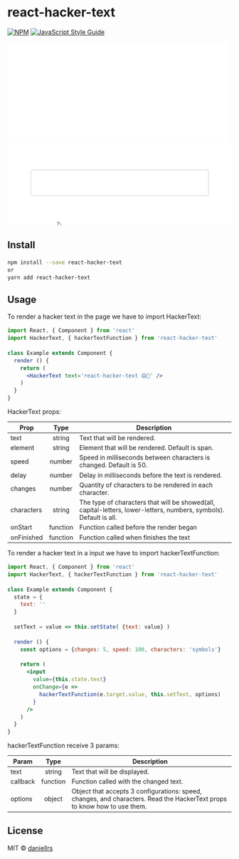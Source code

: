 # react-hacker-text

> 

[![NPM](https://img.shields.io/npm/v/react-hacker-text.svg)](https://www.npmjs.com/package/react-hacker-text) [![JavaScript Style Guide](https://img.shields.io/badge/code_style-standard-brightgreen.svg)](https://standardjs.com)

![](https://github.com/daniellrs/react-hacker-text/blob/master/assets/example1.gif)
![](https://github.com/daniellrs/react-hacker-text/blob/master/assets/example2.gif)

## Install

```bash
npm install --save react-hacker-text
or
yarn add react-hacker-text
```

## Usage

To render a hacker text in the page we have to import HackerText:

```jsx
import React, { Component } from 'react'
import HackerText, { hackerTextFunction } from 'react-hacker-text'

class Example extends Component {
  render () {
    return (
      <HackerText text='react-hacker-text 😄🎉' />
    )
  }
}
```

HackerText props:

| Prop       | Type           | Description  |
| ------------- |:-------------:| ------------- |
| text      | string | Text that will be rendered. |
| element      | string | Element that will be rendered. Default is span. |
| speed      | number | Speed in milliseconds between characters is changed. Default is 50. |
| delay      | number | Delay in milliseconds before the text is rendered. |
| changes      | number | Quantity of characters to be rendered in each character. |
| characters      | string | The type of characters that will be showed(all, capital-letters, lower-letters, numbers, symbols). Default is all. |
| onStart      | function | Function called before the render began |
| onFinished      | function | Function called when finishes the text |


To render a hacker text in a input we have to import hackerTextFunction:

```jsx
import React, { Component } from 'react'
import HackerText, { hackerTextFunction } from 'react-hacker-text'

class Example extends Component {
  state = {
    text: ''
  }
  
  setText = value => this.setState( {text: value} )
  
  render () {
    const options = {changes: 5, speed: 100, characters: 'symbols'}
    
    return (
      <input 
        value={this.state.text} 
        onChange={e => 
          hackerTextFunction(e.target.value, this.setText, options)
        }
      />
    )
  }
}
```

hackerTextFunction receive 3 params:

| Param       | Type           | Description  |
| ------------- |:-------------:| ------------- |
| text      | string | Text that will be displayed. |
| callback      | function | Function called with the changed text. |
| options      | object | Object that accepts 3 configurations: speed, changes, and characters. Read the HackerText props to know how to use them. |

## License

MIT © [daniellrs](https://github.com/daniellrs)
